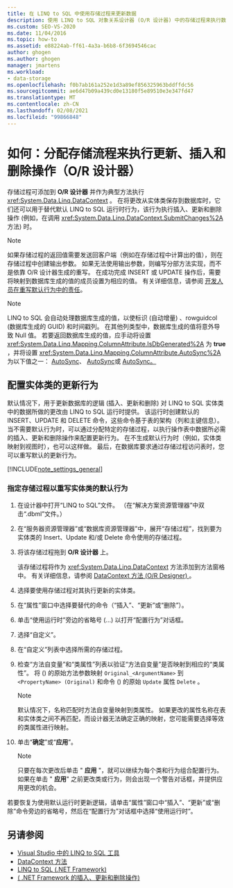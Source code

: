 ```yaml
---
title: 在 LINQ to SQL 中使用存储过程来更新数据
description: 使用 LINQ to SQL 对象关系设计器 (O/R 设计器) 中的存储过程来执行数据的更新、插入和删除。
ms.custom: SEO-VS-2020
ms.date: 11/04/2016
ms.topic: how-to
ms.assetid: e88224ab-ff61-4a3a-b6b8-6f3694546cac
author: ghogen
ms.author: ghogen
manager: jmartens
ms.workload:
- data-storage
ms.openlocfilehash: f0b7ab161a252e1d3a89ef856325963bddffdc56
ms.sourcegitcommit: ae6d47b09a439cd0e13180f5e89510e3e347fd47
ms.translationtype: MT
ms.contentlocale: zh-CN
ms.lasthandoff: 02/08/2021
ms.locfileid: "99866848"
---
```

# <a name="how-to-assign-stored-procedures-to-perform-updates-inserts-and-deletes-or-designer"></a>如何：分配存储流程来执行更新、插入和删除操作（O/R 设计器）

存储过程可添加到 **O/R 设计器** 并作为典型方法执行 <xref:System.Data.Linq.DataContext> 。 在将更改从实体类保存到数据库时，它们还可以用于替代默认 LINQ to SQL 运行时行为，该行为执行插入、更新和删除操作 (例如，在调用 <xref:System.Data.Linq.DataContext.SubmitChanges%2A> 方法) 时。

> [!NOTE]
> 如果存储过程的返回值需要发送回客户端（例如在存储过程中计算出的值），则在存储过程中创建输出参数。 如果无法使用输出参数，则编写分部方法实现，而不是依靠 O/R 设计器生成的重写。 在成功完成 INSERT 或 UPDATE 操作后，需要将映射到数据库生成的值的成员设置为相应的值。 有关详细信息，请参阅 [开发人员在重写默认行为中的责任](/dotnet/framework/data/adonet/sql/linq/responsibilities-of-the-developer-in-overriding-default-behavior)。

> [!NOTE]
> LINQ to SQL 会自动处理数据库生成的值，以使标识 (自动增量) 、rowguidcol (数据库生成的 GUID) 和时间戳列。 在其他列类型中，数据库生成的值将意外导致 Null 值。 若要返回数据库生成的值，应手动将设置 <xref:System.Data.Linq.Mapping.ColumnAttribute.IsDbGenerated%2A> 为 **true** ，并将设置 <xref:System.Data.Linq.Mapping.ColumnAttribute.AutoSync%2A> 为以下值之一： [AutoSync](<xref:System.Data.Linq.Mapping.AutoSync.Always>)、 [AutoSync](<xref:System.Data.Linq.Mapping.AutoSync.OnInsert>)或 [AutoSync。](<xref:System.Data.Linq.Mapping.AutoSync.OnUpdate>)

## <a name="configure-the-update-behavior-of-an-entity-class"></a>配置实体类的更新行为

默认情况下，用于更新数据库的逻辑 (插入、更新和删除) 对 LINQ to SQL 实体类中的数据所做的更改由 LINQ to SQL 运行时提供。 该运行时创建默认的 INSERT、UPDATE 和 DELETE 命令，这些命令基于表的架构（列和主键信息）。 当不需要默认行为时，可以通过分配特定的存储过程，以执行操作表中数据所必需的插入、更新和删除操作来配置更新行为。 在不生成默认行为时（例如，实体类映射到视图时），也可以这样做。 最后，在数据库要求通过存储过程访问表时，您可以重写默认的更新行为。

[!INCLUDE[note_settings_general](../data-tools/includes/note_settings_general_md.md)]

### <a name="to-assign-stored-procedures-to-override-the-default-behavior-of-an-entity-class"></a>指定存储过程以重写实体类的默认行为

1. 在设计器中打开“LINQ to SQL”文件。 （在“解决方案资源管理器”中双击“.dbml”文件。）

2. 在“服务器资源管理器”或“数据库资源管理器”中，展开“存储过程”，找到要为实体类的 Insert、Update 和/或 Delete 命令使用的存储过程。

3. 将该存储过程拖到 **O/R 设计器** 上。

     该存储过程将作为 <xref:System.Data.Linq.DataContext> 方法添加到方法窗格中。 有关详细信息，请参阅 [DataContext 方法 (O/R Designer) ](../data-tools/datacontext-methods-o-r-designer.md)。

4. 选择要使用存储过程对其执行更新的实体类。

5. 在“属性”窗口中选择要替代的命令（“插入”、“更新”或“删除”）。

6. 单击“使用运行时”旁边的省略号 (...) 以打开“配置行为”对话框。

7. 选择“自定义”。

8. 在“自定义”列表中选择所需的存储过程。

9. 检查“方法自变量”和“类属性”列表以验证“方法自变量”是否映射到相应的“类属性”。 将 () 的原始方法参数映射 `Original_<ArgumentName>` 到 `<PropertyName> (Original)` 和命令 () 的原始 `Update` 属性 `Delete` 。

    > [!NOTE]
    > 默认情况下，名称匹配时方法自变量映射到类属性。 如果更改的属性名称在表和实体类之间不再匹配，而设计器无法确定正确的映射，您可能需要选择等效的类属性进行映射。

10. 单击“**确定**”或“**应用**”。

    > [!NOTE]
    > 只要在每次更改后单击 " **应用** "，就可以继续为每个类和行为组合配置行为。 如果在单击 " **应用**" 之前更改类或行为，则会出现一个警告对话框，并提供应用更改的机会。

若要恢复为使用默认运行时更新逻辑，请单击“属性”窗口中“插入”、“更新”或“删除”命令旁边的省略号，然后在“配置行为”对话框中选择“使用运行时”。

## <a name="see-also"></a>另请参阅

- [Visual Studio 中的 LINQ to SQL 工具](../data-tools/linq-to-sql-tools-in-visual-studio2.md)
- [DataContext 方法](../data-tools/datacontext-methods-o-r-designer.md)
- [LINQ to SQL (.NET Framework)](/dotnet/framework/data/adonet/sql/linq/index)
- [ ( .NET Framework 的插入、更新和删除操作) ](/dotnet/framework/data/adonet/sql/linq/insert-update-and-delete-operations)
